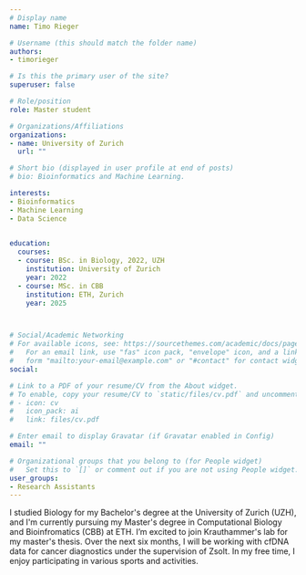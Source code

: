 ```yaml
---
# Display name
name: Timo Rieger

# Username (this should match the folder name)
authors:
- timorieger

# Is this the primary user of the site?
superuser: false

# Role/position
role: Master student

# Organizations/Affiliations
organizations:
- name: University of Zurich
  url: ""

# Short bio (displayed in user profile at end of posts)
# bio: Bioinformatics and Machine Learning.

interests:
- Bioinformatics
- Machine Learning
- Data Science
 

education:
  courses:
  - course: BSc. in Biology, 2022, UZH
    institution: University of Zurich
    year: 2022
  - course: MSc. in CBB
    institution: ETH, Zurich
    year: 2025   



# Social/Academic Networking
# For available icons, see: https://sourcethemes.com/academic/docs/page-builder/#icons
#   For an email link, use "fas" icon pack, "envelope" icon, and a link in the
#   form "mailto:your-email@example.com" or "#contact" for contact widget.
social:

# Link to a PDF of your resume/CV from the About widget.
# To enable, copy your resume/CV to `static/files/cv.pdf` and uncomment the lines below.
# - icon: cv
#   icon_pack: ai
#   link: files/cv.pdf

# Enter email to display Gravatar (if Gravatar enabled in Config)
email: ""

# Organizational groups that you belong to (for People widget)
#   Set this to `[]` or comment out if you are not using People widget.
user_groups:
- Research Assistants
---
```


I studied Biology for my Bachelor's degree at the University of Zurich (UZH), and I'm currently pursuing my Master's degree in Computational Biology and Bioinfromatics (CBB) at ETH.
I’m excited to join Krauthammer's lab for my master's thesis. Over the next six months, I will be working with cfDNA data for cancer diagnostics under the supervision of Zsolt.
In my free time, I enjoy participating in various sports and activities.